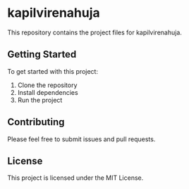 # kapilvirenahuja

This repository contains the project files for kapilvirenahuja.

## Getting Started

To get started with this project:

1. Clone the repository
2. Install dependencies
3. Run the project

## Contributing

Please feel free to submit issues and pull requests.

## License

This project is licensed under the MIT License.